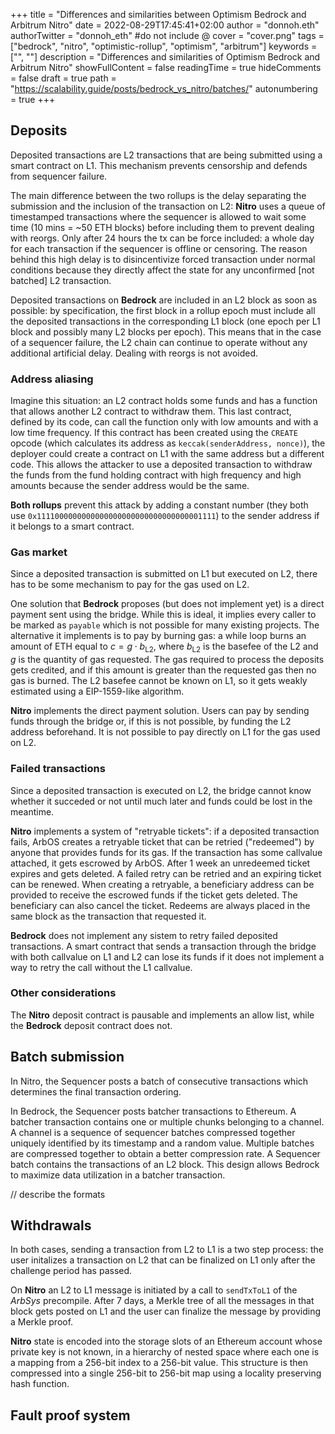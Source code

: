 +++
title = "Differences and similarities between Optimism Bedrock and Arbitrum Nitro"
date = 2022-08-29T17:45:41+02:00
author = "donnoh.eth"
authorTwitter = "donnoh_eth" #do not include @
cover = "cover.png"
tags = ["bedrock", "nitro", "optimistic-rollup", "optimism", "arbitrum"]
keywords = ["", ""]
description = "Differences and similarities of Optimism Bedrock and Arbitrum Nitro"
showFullContent = false
readingTime = true
hideComments = false
draft = true
path = "https://scalability.guide/posts/bedrock_vs_nitro/batches/"
autonumbering = true
+++

## Deposits

Deposited transactions are L2 transactions that are being submitted using a smart contract on L1. This mechanism prevents censorship and defends from sequencer failure.

The main difference between the two rollups is the delay separating the submission and the inclusion of the transaction on L2: **Nitro** uses a queue of timestamped transactions where the sequencer is allowed to wait some time (10 mins = ~50 ETH blocks) before including them to prevent dealing with reorgs. Only after 24 hours the tx can be force included: a whole day for each transaction if the sequencer is offline or censoring. The reason behind this high delay is to disincentivize forced transaction under normal conditions because they directly affect the state for any unconfirmed [not batched] L2 transaction.

Deposited transactions on **Bedrock** are included in an L2 block as soon as possible: by specification, the first block in a rollup epoch must include all the deposited transactions in the corresponding L1 block (one epoch per L1 block and possibly many L2 blocks per epoch). This means that in the case of a sequencer failure, the L2 chain can continue to operate without any additional artificial delay. Dealing with reorgs is not avoided.

### Address aliasing

Imagine this situation: an L2 contract holds some funds and has a function that allows another L2 contract to withdraw them. This last contract, defined by its code, can call the function only with low amounts and with a low time frequency. If this contract has been created using the `CREATE` opcode (which calculates its address as `keccak(senderAddress, nonce)`), the deployer could create a contract on L1 with the same address but a different code. This allows the attacker to use a deposited transaction to withdraw the funds from the fund holding contract with high frequency and high amounts because the sender address would be the same.

**Both rollups** prevent this attack by adding a constant number (they both use `0x1111000000000000000000000000000000001111`) to the sender address if it belongs to a smart contract.

### Gas market

Since a deposited transaction is submitted on L1 but executed on L2, there has to be some mechanism to pay for the gas used on L2.

One solution that **Bedrock** proposes (but does not implement yet) is a direct payment sent using the bridge. While this is ideal, it implies every caller to be marked as `payable` which is not possible for many existing projects. The alternative it implements is to pay by burning gas: a while loop burns an amount of ETH equal to $c = g \cdot b_{\text{L2}}$, where $b_{\text{L2}}$ is the basefee of the L2 and $g$ is the quantity of gas requested. The gas required to process the deposits gets credited, and if this amount is greater than the requested gas then no gas is burned. The L2 basefee cannot be known on L1, so it gets weakly estimated using a EIP-1559-like algorithm.

**Nitro** implements the direct payment solution. Users can pay by sending funds through the bridge or, if this is not possible, by funding the L2 address beforehand. It is not possible to pay directly on L1 for the gas used on L2.

### Failed transactions

Since a deposited transaction is executed on L2, the bridge cannot know whether it succeded or not until much later and funds could be lost in the meantime. 

**Nitro** implements a system of "retryable tickets": if a deposited transaction fails, ArbOS creates a retryable ticket that can be retried ("redeemed") by anyone that provides funds for its gas. If the transaction has some callvalue attached, it gets escrowed by ArbOS. After 1 week an unredeemed ticket expires and gets deleted. A failed retry can be retried and an expiring ticket can be renewed. When creating a retryable, a beneficiary address can be provided to receive the escrowed funds if the ticket gets deleted. The beneficiary can also cancel the ticket. Redeems are always placed in the same block as the transaction that requested it.

**Bedrock** does not implement any sistem to retry failed deposited transactions. A smart contract that sends a transaction through the bridge with both callvalue on L1 and L2 can lose its funds if it does not implement a way to retry the call without the L1 callvalue.

### Other considerations

The **Nitro** deposit contract is pausable and implements an allow list, while the **Bedrock** deposit contract does not.

## Batch submission

In Nitro, the Sequencer posts a batch of consecutive transactions which determines the final transaction ordering.

In Bedrock, the Sequencer posts batcher transactions to Ethereum. A batcher transaction contains one or multiple chunks belonging to a channel. A channel is a sequence of sequencer batches compressed together uniquely identified by its timestamp and a random value. Multiple batches are compressed together to obtain a better compression rate. A Sequencer batch contains the transactions of an L2 block. This design allows Bedrock to maximize data utilization in a batcher transaction.

// describe the formats

## Withdrawals

In both cases, sending a transaction from L2 to L1 is a two step process: the user initalizes a transaction on L2 that can be finalized on L1 only after the challenge period has passed.

On **Nitro** an L2 to L1 message is initiated by a call to `sendTxToL1` of the *ArbSys* precompile. After 7 days, a Merkle tree of all the messages in that block gets posted on L1 and the user can finalize the message by providing a Merkle proof.

**Nitro** state is encoded into the storage slots of an Ethereum account whose private key is not known, in a hierarchy of nested space where each one is a mapping from a 256-bit index to a 256-bit value. This structure is then compressed into a single 256-bit to 256-bit map using a locality preserving hash function.

## Fault proof system